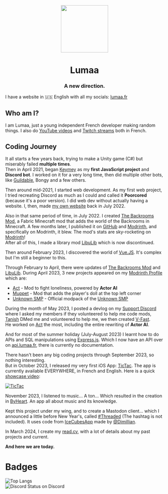 <center><div align="center">
  <img width="150" src="https://lumaa.fr/static/hero_lumaa_white.svg" />
  <h1>Lumaa</h1>
  <h3>A new direction.</h3>
</div></center>

I have a website in 🇺🇸 English with all my socials: [lumaa.fr](https://lumaa.fr/?lang=en)

## Who am I?
I am Lumaa, just a young independent French developer making random things. I also do [YouTube videos](https://youtube.com/@lumaa_dev) and [Twitch streams](https://twitch.tv/lumaa_dev) both in French.

## Coding Journey
It all starts a few years back, trying to make a Unity game (C#) but miserably failed **multiple times**.  
Then in April 2021, began [Keymey](https://github.com/lumaa-dev/Keymey) as my **first JavaScript project** and **Discord bot**. I worked on it for a very long time, then did multiple other bots, like [Guildable](https://top.gg/bot/870762638789988422), Bongy and a few others.

Then around mid-2021, I started web development. As my first web project, I tried recreating Discord as much as I could and called it **Poorcored** (because it's a poor version). I did web dev without actually having a website. I, then, made [my own website](https://lumaa.fr/?lang=en) back in July 2022.

Also in that same period of time, in July 2022. I created [The Backrooms Mod](https://modrinth.com/mod/backrooms), a Fabric Minecraft mod that adds the world of the Backrooms in Minecraft. A few months later, I published it on [GitHub](https://github.com/lumaa-dev/BackroomsMod) and [Modrinth](https://modrinth.com/mod/backrooms), and specifically on Modrinth, it blew. The mod's stats are sky-rocketing on [Modrinth](https://modrinth.com/mod/backrooms)!  
After all of this, I made a library mod [LibuLib](https://modrinth.com/mod/libu) which is now discontinued.

Then around February 2023, I discovered the world of [Vue.JS](https://vuejs.org). It's complex but I'm still a beginner to this.

Through February to April, there were updates of [The Backrooms Mod](https://modrinth.com/mod/backrooms) and [LibuLib](https://modrinth.com/mod/libu). During April 2023, 3 new projects appeared on my [Modrinth Profile](https://modrinth.com/user/Lumaa) which are:
- [Act](https://modrinth.com/mod/acts) - Mod to fight loneliness, powered by **Actor AI**
- [Muppet](https://modrinth.com/mod/muppet) - Mod that adds the player's doll at the top left corner
- [Unknown SMP](https://modrinth.com/modpack/unknownsmp) - Official modpack of the [Unknown SMP](https://youtube.com/@unknownsmp)

During the month of May 2023, I posted a devlog on my [Support Discord](https://lumaa.fr/support) where I asked my members if they volunteered to help me code mods, [Tanish](https://github.com/tanishisherewithhh) DMed me and volunteered to help me, we then created [V-Fast](https://lumaa.fr/v-fast).\
He worked on [Act](https://modrinth.com/mod/acts) the most, including the entire rewriting of **Actor AI**.

And for most of the summer holiday (July-August 2023) I learnt how to do APIs and SQL manipulations using [Express.js](https://expressjs.com). Which I now have an API over on [api.lumaa.fr](https://api.lumaa.fr), there is currently no documentation.

There hasn't been any big coding projects through September 2023, so nothing interesting.\
But in October 2023, I released my very first iOS App: [TicTac](https://lumaa.fr/tictac?lang=en). The app is currently available EVERYWHERE, in French and English. Here is a quick [showcase video](https://youtu.be/eDbPkcXqInE):

[![TicTac](https://img.youtube.com/vi/eDbPkcXqInE/maxresdefault.jpg)](https://youtu.be/eDbPkcXqInE)

November 2023, I listened to music... A ton... Which resulted in the creation in [ByHeart](https://apps.lumaa.fr/app/byheart). An app all about music and its knowledge.

Kept this project under my wing, and to create a Mastodon client... which I announced a little before New Year's, called [#Threaded](https://apps.lumaa.fr/app/threaded) (The hashtag is not included). It uses code from [IceCubesApp](https://github.com/Dimillian/IceCubesApp) made by [@Dimillian](https://github.com/Dimillian).

In March 2024, I create my [read.cv](https://read.cv/lumaa), with a lot of details about my past projects and current.

**And here we are today.**



# Badges
![Top Langs](https://github-readme-stats.vercel.app/api/top-langs/?username=lumaa-dev)\
![Discord Status](https://api.statusbadges.me/badge/status/474231265059405845?simple=true) on Discord
